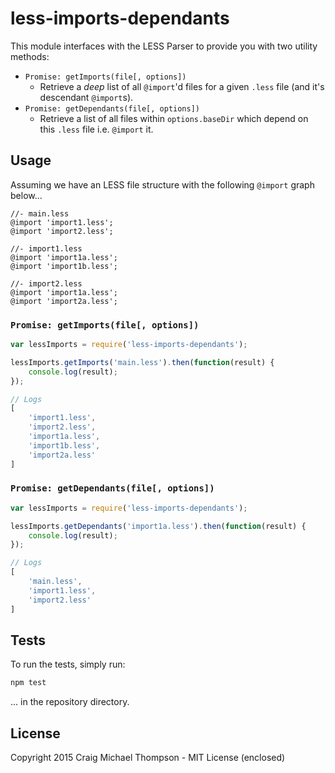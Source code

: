 # less-imports-dependants
This module interfaces with the LESS Parser to provide you with two utility methods:

* `Promise: getImports(file[, options])`
	* Retrieve a *deep* list of all `@import`'d files for a given `.less` file (and it's descendant `@import`s).
* `Promise: getDependants(file[, options])`
	* Retrieve a list of all files within `options.baseDir` which depend on this `.less` file i.e. `@import` it.

## Usage
Assuming we have an LESS file structure with the following `@import` graph below...
```less
//- main.less 
@import 'import1.less';
@import 'import2.less';

//- import1.less
@import 'import1a.less';
@import 'import1b.less';

//- import2.less
@import 'import1a.less';
@import 'import2a.less';
```

### `Promise: getImports(file[, options])`
```javascript
var lessImports = require('less-imports-dependants');

lessImports.getImports('main.less').then(function(result) {
	console.log(result);
});

// Logs
[
	'import1.less',
	'import2.less',
	'import1a.less',
	'import1b.less',
	'import2a.less'
]
```

### `Promise: getDependants(file[, options])`
```javascript
var lessImports = require('less-imports-dependants');

lessImports.getDependants('import1a.less').then(function(result) {
	console.log(result);
});

// Logs
[
	'main.less', 
	'import1.less', 
	'import2.less'
]
```


## Tests
To run the tests, simply run:
```javascript
npm test
```
... in the repository directory.


## License
Copyright 2015 Craig Michael Thompson - MIT License (enclosed)
